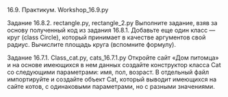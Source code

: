 16.9. Практикум. Workshop_16.9.py

Задание 16.8.2. rectangle.py, rectangle_2.py
Выполните задание, взяв за основу полученный код из задания 16.8.1. Добавьте еще один класс — круг (class Circle), который принимает в качестве аргументов свой радиус.
Вычислите площадь круга (вспомните формулу).


Задание 16.7.1. Class_cat.py, cats_16.7.1.py
Откройте сайт «‎Дом питомца» и на основе имеющихся в нем данных создайте конструктор класса Cat со следующими параметрами: имя, пол, возраст.
В отдельный файл импортируйте и создайте объект Cat, который выводит имеющихся на сайте котов, с одинаковыми параметрами, но с разными значениями. 